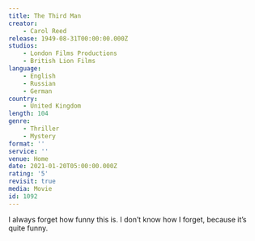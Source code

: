 ```yaml
---
title: The Third Man
creator:
    - Carol Reed
release: 1949-08-31T00:00:00.000Z
studios:
    - London Films Productions
    - British Lion Films
language:
    - English
    - Russian
    - German
country:
    - United Kingdom
length: 104
genre:
    - Thriller
    - Mystery
format: ''
service: ''
venue: Home
date: 2021-01-20T05:00:00.000Z
rating: '5'
revisit: true
media: Movie
id: 1092
---
```


I always forget how funny this is. I don’t know how I forget, because it’s quite funny.
